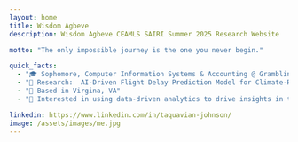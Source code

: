 ```yaml
---
layout: home
title: Wisdom Agbeve
description: Wisdom Agbeve CEAMLS SAIRI Summer 2025 Research Website

motto: "The only impossible journey is the one you never begin."

quick_facts:
  - "🎓 Sophomore, Computer Information Systems & Accounting @ Grambling State University"
  - "🔬 Research:  AI-Driven Flight Delay Prediction Model for Climate-Resilient"
  - "📍 Based in Virgina, VA"
  - "🚀 Interested in using data-driven analytics to drive insights in technology, finance, marketing, and economics."

linkedin: https://www.linkedin.com/in/taquavian-johnson/
image: /assets/images/me.jpg
---
```

